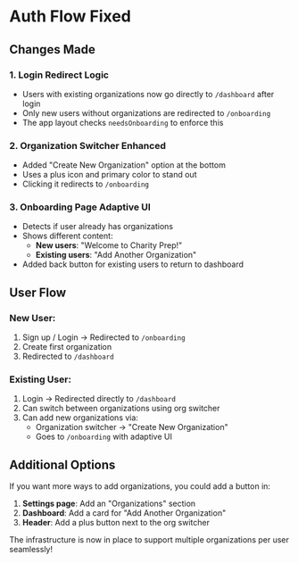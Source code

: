 # Auth Flow Fixed

## Changes Made

### 1. Login Redirect Logic
- Users with existing organizations now go directly to `/dashboard` after login
- Only new users without organizations are redirected to `/onboarding`
- The app layout checks `needsOnboarding` to enforce this

### 2. Organization Switcher Enhanced
- Added "Create New Organization" option at the bottom
- Uses a plus icon and primary color to stand out
- Clicking it redirects to `/onboarding`

### 3. Onboarding Page Adaptive UI
- Detects if user already has organizations
- Shows different content:
  - **New users**: "Welcome to Charity Prep!"
  - **Existing users**: "Add Another Organization"
- Added back button for existing users to return to dashboard

## User Flow

### New User:
1. Sign up / Login → Redirected to `/onboarding`
2. Create first organization
3. Redirected to `/dashboard`

### Existing User:
1. Login → Redirected directly to `/dashboard`
2. Can switch between organizations using org switcher
3. Can add new organizations via:
   - Organization switcher → "Create New Organization"
   - Goes to `/onboarding` with adaptive UI

## Additional Options

If you want more ways to add organizations, you could add a button in:
1. **Settings page**: Add an "Organizations" section
2. **Dashboard**: Add a card for "Add Another Organization"
3. **Header**: Add a plus button next to the org switcher

The infrastructure is now in place to support multiple organizations per user seamlessly!